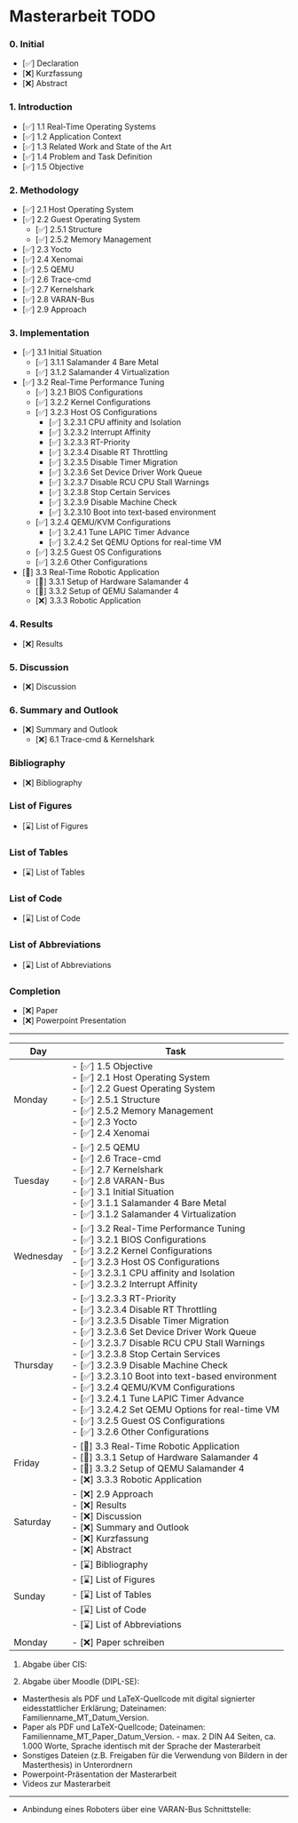 # Masterarbeit TODO

### 0. Initial
- [✅] Declaration
- [❌] Kurzfassung
- [❌] Abstract

### 1. Introduction
- [✅] 1.1 Real-Time Operating Systems
- [✅] 1.2 Application Context
- [✅] 1.3 Related Work and State of the Art
- [✅] 1.4 Problem and Task Definition
- [✅] 1.5 Objective

### 2. Methodology
- [✅] 2.1 Host Operating System
- [✅] 2.2 Guest Operating System 
  - [✅] 2.5.1 Structure
  - [✅] 2.5.2 Memory Management
- [✅] 2.3 Yocto
- [✅] 2.4 Xenomai
- [✅] 2.5 QEMU
- [✅] 2.6 Trace-cmd
- [✅] 2.7 Kernelshark
- [✅] 2.8 VARAN-Bus
- [✅] 2.9 Approach

### 3. Implementation
- [✅] 3.1 Initial Situation
  - [✅] 3.1.1 Salamander 4 Bare Metal
  - [✅] 3.1.2 Salamander 4 Virtualization
- [✅] 3.2 Real-Time Performance Tuning
  - [✅] 3.2.1 BIOS Configurations
  - [✅] 3.2.2 Kernel Configurations
  - [✅] 3.2.3 Host OS Configurations
    - [✅] 3.2.3.1 CPU affinity and Isolation
    - [✅] 3.2.3.2 Interrupt Affinity
    - [✅] 3.2.3.3 RT-Priority
    - [✅] 3.2.3.4 Disable RT Throttling
    - [✅] 3.2.3.5 Disable Timer Migration
    - [✅] 3.2.3.6 Set Device Driver Work Queue
    - [✅] 3.2.3.7 Disable RCU CPU Stall Warnings
    - [✅] 3.2.3.8 Stop Certain Services
    - [✅] 3.2.3.9 Disable Machine Check
    - [✅] 3.2.3.10 Boot into text-based environment
  - [✅] 3.2.4 QEMU/KVM Configurations
    - [✅] 3.2.4.1 Tune LAPIC Timer Advance
    - [✅] 3.2.4.2 Set QEMU Options for real-time VM
  - [✅] 3.2.5 Guest OS Configurations
  - [✅] 3.2.6 Other Configurations
- [💪] 3.3 Real-Time Robotic Application
  - [💪] 3.3.1 Setup of Hardware Salamander 4
  - [💪] 3.3.2 Setup of QEMU Salamander 4
  - [❌] 3.3.3 Robotic Application

### 4. Results
- [❌] Results

### 5. Discussion
- [❌] Discussion

### 6. Summary and Outlook
- [❌] Summary and Outlook
  - [❌] 6.1 Trace-cmd & Kernelshark

### Bibliography
- [❌] Bibliography

### List of Figures
- [⌛] List of Figures

### List of Tables
- [⌛] List of Tables

### List of Code
- [⌛] List of Code

### List of Abbreviations
- [⌛] List of Abbreviations

### Completion
- [❌] Paper
- [❌] Powerpoint Presentation

<hr>

| Day       | Task                                                                 |
|-----------|----------------------------------------------------------------------|
| Monday    | - [✅] 1.5 Objective<br>- [✅] 2.1 Host Operating System<br>- [✅] 2.2 Guest Operating System<br>  - [✅] 2.5.1 Structure<br>  - [✅] 2.5.2 Memory Management<br>- [✅] 2.3 Yocto<br>- [✅] 2.4 Xenomai |
| Tuesday   | - [✅] 2.5 QEMU<br>- [✅] 2.6 Trace-cmd<br>- [✅] 2.7 Kernelshark<br>- [✅] 2.8 VARAN-Bus <br>- [✅] 3.1 Initial Situation<br>  - [✅] 3.1.1 Salamander 4 Bare Metal<br>  - [✅] 3.1.2 Salamander 4 Virtualization |
| Wednesday | - [✅] 3.2 Real-Time Performance Tuning<br>  - [✅] 3.2.1 BIOS Configurations<br>  - [✅] 3.2.2 Kernel Configurations<br>  - [✅] 3.2.3 Host OS Configurations<br>    - [✅] 3.2.3.1 CPU affinity and Isolation<br>  - [✅] 3.2.3.2 Interrupt Affinity|
| Thursday  | - [✅] 3.2.3.3 RT-Priority<br>    - [✅] 3.2.3.4 Disable RT Throttling<br>    - [✅] 3.2.3.5 Disable Timer Migration<br>    - [✅] 3.2.3.6 Set Device Driver Work Queue<br>    - [✅] 3.2.3.7 Disable RCU CPU Stall Warnings<br>    - [✅] 3.2.3.8 Stop Certain Services<br>    - [✅] 3.2.3.9 Disable Machine Check<br>    - [✅] 3.2.3.10 Boot into text-based environment<br>  - [✅] 3.2.4 QEMU/KVM Configurations<br>    - [✅] 3.2.4.1 Tune LAPIC Timer Advance<br>    - [✅] 3.2.4.2 Set QEMU Options for real-time VM<br>  - [✅] 3.2.5 Guest OS Configurations<br>  - [✅] 3.2.6 Other Configurations |
| Friday  | - [💪] 3.3 Real-Time Robotic Application<br>  - [💪] 3.3.1 Setup of Hardware Salamander 4<br>  - [💪] 3.3.2 Setup of QEMU Salamander 4<br>  - [❌] 3.3.3 Robotic Application |
| Saturday | - [❌] 2.9 Approach <br> - [❌] Results<br>- [❌] Discussion<br>- [❌] Summary and Outlook<br>  - [❌] Kurzfassung<br>- [❌] Abstract |
| Sunday    | - [⌛] Bibliography<br>- [⌛] List of Figures<br>- [⌛] List of Tables<br>- [⌛] List of Code<br>- [⌛] List of Abbreviations |
| Monday    |  - [❌] Paper schreiben |



1. Abgabe über CIS:

2. Abgabe über Moodle (DIPL-SE):
- Masterthesis als PDF und LaTeX-Quellcode mit digital signierter eidesstattlicher Erklärung; Dateinamen: Familienname_MT_Datum_Version.
- Paper als PDF und LaTeX-Quellcode; Dateinamen: Familienname_MT_Paper_Datum_Version. - max. 2 DIN A4 Seiten, ca. 1.000 Worte, Sprache identisch mit der Sprache der Masterarbeit
- Sonstiges Dateien (z.B. Freigaben für die Verwendung von Bildern in der Masterthesis) in Unterordnern
- Powerpoint-Präsentation der Masterarbeit
- Videos zur Masterarbeit

<hr>

- Anbindung eines Roboters über eine VARAN-Bus Schnittstelle:
